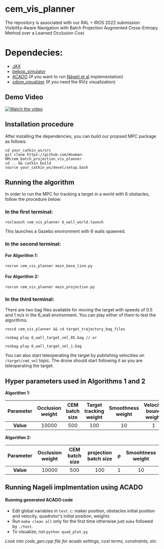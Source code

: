 # cem_vis_planner
The repository is associated with our RAL + IROS 2022 submission Visibility-Aware Navigation with Batch Projection Augmented Cross-Entropy Method over a Learned Occlusion Cost.
# Dependecies:

* [JAX](https://github.com/google/jax)
* [bebop_simulator](https://github.com/Houman-HM/bebop_simulator/tree/bebop_hokuyo)
* [ACADO](https://acado.github.io/index.html) (If you want to run [Nägeli et al](https://ieeexplore.ieee.org/document/7847361) implementation)
* [odom_visualizer](https://github.com/HKUST-Aerial-Robotics/plan_utils/tree/master/odom_visualization) (If you need the RViz visualization)

## Demo Video
[![Watch the video](https://img.youtube.com/vi/jNCdLur_NaY/maxresdefault.jpg)](https://youtu.be/jNCdLur_NaY)
## Installation procedure
After installing the dependencies, you can build our propsed MPC package as follows:
``` 
cd your_catkin_ws/src
git clone https://github.com/Houman-HM/cem_batch_projection_vis_planner
cd .. && catkin build
source your_catkin_ws/devel/setup.bash
```
## Running the algorithm

In order to run the MPC for tracking a target in a world with 6 obstacles, follow the procedure below:

### In the first terminal:
```
roslaunch cem_vis_planner 6_wall_world.launch
```

This launches a Gazebo environment with 6 walls spawned.
### In the second terminal:

#### For Algorithm 1:

```
rosrun cem_vis_planner main_base_line.py
```
#### For Algorithm 2:
```
rosrun cem_vis_planner main_projection.py
```

### In the third terminal:

There are two bag files available for moving the target with speeds of 0.5 and 1 m/s in the 6_wall environment. You can play either of them to test the algorithms.

```
roscd cem_vis_planner && cd target_trajectory_bag_files

rosbag play 6_wall_target_vel_05.bag // or

rosbag play 6_wall_target_vel_1.bag
```
You can also start teleoperating the target by publishing velocities on ``` /target/cmd_vel ``` topic. The drone should start following it as you are teleoperating the target.

## Hyper parameters used in Algorithms 1 and 2

**Algorithm 1:**

| **Parameter**  | Occlusion weight | CEM batch size| Target tracking weight| Smoothness weight| Velocity bound weight| Acceleration bound weight|
| :----: | :----: | :----:  | :----:  | :----:  | :----:  | :----:  | 
| **Value** | 10000| 500 | 100 | 10 | 1 | 1 |

**Algorithm 2:** 

| **Parameter** | Occlusion weight | CEM batch size| projection batch size | &rho; | Smoohtness weight|
| :----: | :----: | :----:  | :----:  | :----:  | :----:|
| **Value**| 10000 | 500 | 100 | 1 | 10 |

## Running Nageli implmentation using ACADO
#### Running generated ACADO code
* Edit global variables in ```test.c```: maker position, obstacles initial position and velocity, quadrotor's initial position, weights
* Run ```make clean all``` only for the first time otherwise just ```make``` followed by ```./test```.
* To visualize, run ```python quad_plot.py```

_Look into code_gen.cpp file for acado settings, cost terms, constraints, etc._
